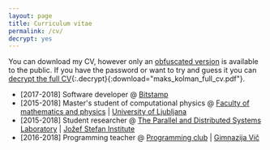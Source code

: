 ```yaml
---
layout: page
title: Curriculum vitae
permalink: /cv/
decrypt: yes
---
```


You can download my CV, however only an
[obfuscated version]({{"assets/docs/maks_kolman_redacted_cv.pdf"|relative_url}})
is available to the public. If you have the password or want to try and guess it you can
[decrypt the full CV]({{"assets/docs/maks_kolman_full_cv.pdf.aes"|relative_url}}){:.decrypt}{:download="maks_kolman_full_cv.pdf"}.

<!-- * [2018-$now] Software developer @ [Google search](https://www.google.com) \| [SRE](https://landing.google.com/sre/) -->
* [2017-2018] Software developer @ [Bitstamp](https://bitstamp.net)
* [2015-2018] Master's student of computational physics @ [Faculty of mathematics and physics](http://www.fmf.uni-lj.si) \| [University of Ljubljana](http://www.uni-lj.si)
* [2015-2018] Student researcher @ [The Parallel and Distributed Systems Laboratory](http://e6.ijs.si) \| [Jožef Stefan Institute](http://www.ijs.si)
* [2016-2018] Programming teacher @ [Programming club](http://prog.gimvic.org) \| [Gimnazija Vič](http://www.gimvic.org)
